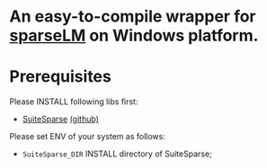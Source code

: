 An easy-to-compile wrapper for [sparseLM](http://users.ics.forth.gr/~lourakis/sparseLM/) on Windows platform.
===============

# Prerequisites

Please INSTALL following libs first:

- [SuiteSparse](http://faculty.cse.tamu.edu/davis/suitesparse.html) [(github)](https://github.com/jlblancoc/suitesparse-metis-for-windows)

Please set ENV of your system as follows:

- `SuiteSparse_DIR`	INSTALL directory of SuiteSparse;

